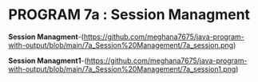 # PROGRAM 7a : Session Managment

**Session Managment**-(https://github.com/meghana7675/java-program-with-output/blob/main/7a_Session%20Management/7a_session.png)

**Session Managment1**-(https://github.com/meghana7675/java-program-with-output/blob/main/7a_Session%20Management/7a_session1.png)




